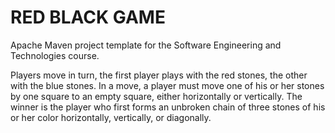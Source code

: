 RED BLACK GAME
=========================

Apache Maven project template for the Software Engineering and Technologies course.

Players move in turn, the first player plays with the red stones, the other with the blue stones. In a move, a player must move one of his or her stones by one square to an empty square, either horizontally or vertically. The winner is the player who first forms an unbroken chain of three stones of his or her color horizontally, vertically, or diagonally.